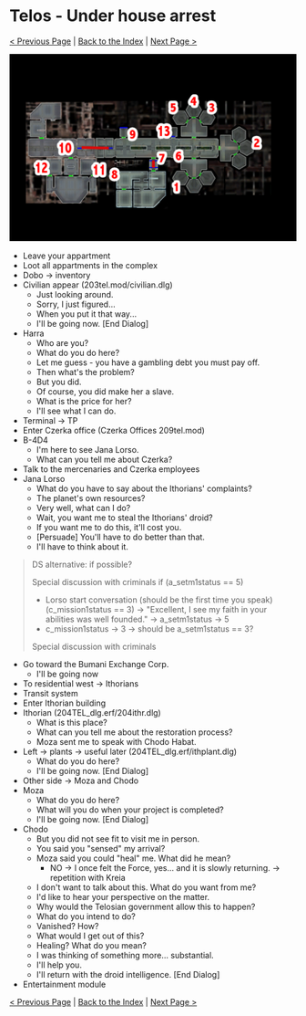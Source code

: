 # Telos - Under house arrest

[< Previous Page](./01_Telos.md) |
[Back to the Index](../index.md) |
[Next Page >](./03_Telos.md)

![](img/02_Telos/02_Telos_map.png)

- Leave your appartment
- Loot all appartments in the complex
- Dobo -> inventory
- Civilian appear (203tel.mod/civilian.dlg)
    - Just looking around.
    - Sorry, I just figured...
    - When you put it that way...
    - I'll be going now. [End Dialog]
- Harra
  - Who are you?
  - What do you do here?
  - Let me guess - you have a gambling debt you must pay off.
  - Then what's the problem?
  - But you did.
  - Of course, you did make her a slave.
  - What is the price for her?
  - I'll see what I can do.
- Terminal -> TP
- Enter Czerka office (Czerka Offices 209tel.mod)
- B-4D4
  - I'm here to see Jana Lorso.
  - What can you tell me about Czerka?
- Talk to the mercenaries and Czerka employees
- Jana Lorso
  - What do you have to say about the Ithorians' complaints?
  - The planet's own resources?
  - Very well, what can I do?
  - Wait, you want me to steal the Ithorians' droid?
  - If you want me to do this, it'll cost you.
  - [Persuade] You'll have to do better than that.
  - I'll have to think about it.

> DS alternative: if possible?
>
> Special discussion with criminals if (a_setm1status == 5)
> - Lorso start conversation (should be the first time you speak) (c_mission1status == 3) -> "Excellent, I see my faith in your abilities was well founded." -> a_setm1status -> 5
> - c_mission1status -> 3 -> should be a_setm1status == 3?
>
> Special discussion with criminals

- Go toward the Bumani Exchange Corp.
  - I'll be going now
- To residential west -> Ithorians
- Transit system
- Enter Ithorian building
- Ithorian (204TEL_dlg.erf/204ithr.dlg)
  - What is this place?
  - What can you tell me about the restoration process?
  - Moza sent me to speak with Chodo Habat.
- Left -> plants -> useful later (204TEL_dlg.erf/ithplant.dlg)
  - What do you do here?
  - I'll be going now. [End Dialog]
- Other side -> Moza and Chodo
- Moza
  - What do you do here?
  - What will you do when your project is completed?
  - I'll be going now. [End Dialog]
- Chodo
  - But you did not see fit to visit me in person.
  - You said you "sensed" my arrival?
  - Moza said you could "heal" me. What did he mean?
    - NO -> I once felt the Force, yes... and it is slowly returning. -> repetition with Kreia
  - I don't want to talk about this. What do you want from me?
  - I'd like to hear your perspective on the matter.
  - Why would the Telosian government allow this to happen?
  - What do you intend to do?
  - Vanished? How?
  - What would I get out of this?
  - Healing? What do you mean?
  - I was thinking of something more... substantial.
  - I'll help you.
  - I'll return with the droid intelligence. [End Dialog]
- Entertainment module







[< Previous Page](./01_Telos.md) |
[Back to the Index](../index.md) |
[Next Page >](./03_Telos.md)
